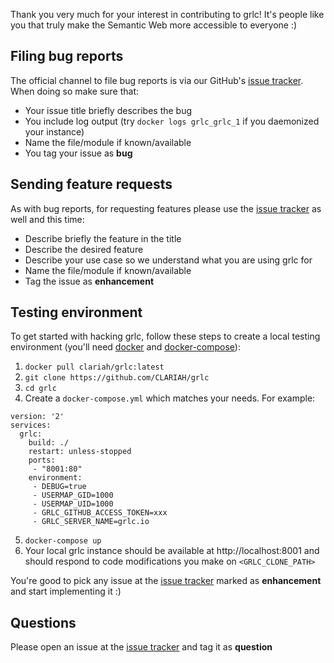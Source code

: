 Thank you very much for your interest in contributing to grlc! It's people like you that truly make the Semantic Web more accessible to everyone :)

## Filing bug reports

The official channel to file bug reports is via our GitHub's [issue tracker](https://github.com/CLARIAH/grlc/issues). When doing so make sure that:
- Your issue title briefly describes the bug
- You include log output (try `docker logs grlc_grlc_1` if you daemonized your instance)
- Name the file/module if known/available
- You tag your issue as **bug**

## Sending feature requests

As with bug reports, for requesting features please use the [issue tracker](https://github.com/CLARIAH/grlc/issues) as well and this time:
- Describe briefly the feature in the title
- Describe the desired feature
- Describe your use case so we understand what you are using grlc for
- Name the file/module if known/available
- Tag the issue as **enhancement**

## Testing environment

To get started with hacking grlc, follow these steps to create a local testing environment (you'll need [docker](https://www.docker.com/) and [docker-compose](https://docs.docker.com/compose/)):

1. `docker pull clariah/grlc:latest`
2. `git clone https://github.com/CLARIAH/grlc`
3. `cd grlc`
4. Create a `docker-compose.yml` which matches your needs. For example:
```
version: '2'
services:
  grlc:
    build: ./
    restart: unless-stopped
    ports:
     - "8001:80"
    environment:
     - DEBUG=true
     - USERMAP_GID=1000
     - USERMAP_UID=1000
     - GRLC_GITHUB_ACCESS_TOKEN=xxx
     - GRLC_SERVER_NAME=grlc.io
```

5. `docker-compose up`
6. Your local grlc instance should be available at http://localhost:8001 and should respond to code modifications you make on `<GRLC_CLONE_PATH>`

You're good to pick any issue at the  [issue tracker](https://github.com/CLARIAH/grlc/issues) marked as **enhancement** and start implementing it :)

## Questions

Please open an issue at the [issue tracker](https://github.com/CLARIAH/grlc/issues) and tag it as **question**
